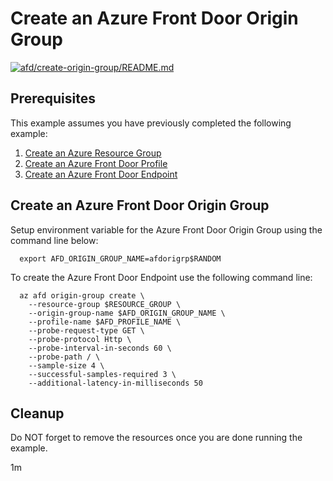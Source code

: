 
# Create an Azure Front Door Origin Group

[![afd/create-origin-group/README.md](https://github.com/Azure-Samples/java-on-azure-examples/actions/workflows/afd_create-origin-group_README_md.yml/badge.svg)](https://github.com/Azure-Samples/java-on-azure-examples/actions/workflows/afd_create-origin-group_README_md.yml)

## Prerequisites

<!-- workflow.run()

  if [[ -z $REGION ]]; then
    export REGION=westus3
    echo "Using 'westus3' region"
  fi

  -->
<!-- workflow.cron(0 2 * * 1) -->
<!-- workflow.include(../create-endpoint/README.md) -->

This example assumes you have previously completed the following example:

1. [Create an Azure Resource Group](../../group/create/README.md)
1. [Create an Azure Front Door Profile](../create-profile/README.md)
1. [Create an Azure Front Door Endpoint](../create-endpoint/README.md)

## Create an Azure Front Door Origin Group

Setup environment variable for the Azure Front Door Origin Group using the command
line below:

<!-- workflow.skip() -->
```shell
  export AFD_ORIGIN_GROUP_NAME=afdorigrp$RANDOM
```

<!-- workflow.run()

if [[ -z $AFD_ORIGIN_GROUP_NAME ]]; then
  export AFD_ORIGIN_GROUP_NAME=afdorigrp$RANDOM
fi
  -->

To create the Azure Front Door Endpoint use the following command line:

```shell
  az afd origin-group create \
    --resource-group $RESOURCE_GROUP \
    --origin-group-name $AFD_ORIGIN_GROUP_NAME \
    --profile-name $AFD_PROFILE_NAME \
    --probe-request-type GET \
    --probe-protocol Http \
    --probe-interval-in-seconds 60 \
    --probe-path / \
    --sample-size 4 \
    --successful-samples-required 3 \
    --additional-latency-in-milliseconds 50
```

<!-- workflow.directOnly()

  export RESULT=$(az afd origin-group show --origin-group-name $AFD_ORIGIN_GROUP_NAME --profile-name $AFD_PROFILE_NAME --resource-group $RESOURCE_GROUP --output tsv --query provisioningState)
  az group delete --name $RESOURCE_GROUP --yes || true
  if [[ "$RESULT" != Succeeded ]]; then
    echo "Azure Front Door Origin Group $AFD_ORIGIN_GROUP_NAME was not provisioned properly"
    exit 1
  fi

  -->

## Cleanup

Do NOT forget to remove the resources once you are done running the example.

1m
